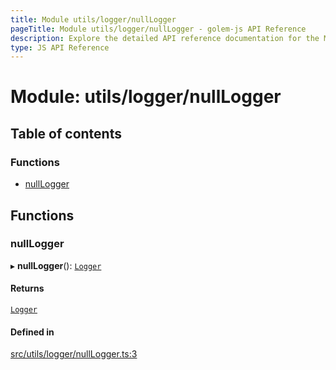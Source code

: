 ```yaml
---
title: Module utils/logger/nullLogger
pageTitle: Module utils/logger/nullLogger - golem-js API Reference
description: Explore the detailed API reference documentation for the Module utils/logger/nullLogger within the golem-js SDK for the Golem Network.
type: JS API Reference
---
```

# Module: utils/logger/nullLogger

## Table of contents

### Functions

- [nullLogger](utils_logger_nullLogger#nulllogger)

## Functions

### nullLogger

▸ **nullLogger**(): [`Logger`](../interfaces/utils_logger_logger.Logger)

#### Returns

[`Logger`](../interfaces/utils_logger_logger.Logger)

#### Defined in

[src/utils/logger/nullLogger.ts:3](https://github.com/golemfactory/golem-js/blob/8487362/src/utils/logger/nullLogger.ts#L3)
